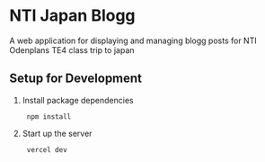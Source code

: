 # NTI Japan Blogg

A web application for displaying and managing blogg posts for NTI Odenplans TE4 class trip to japan 

## Setup for Development

1. Install package dependencies

        npm install 

2. Start up the server

        vercel dev
